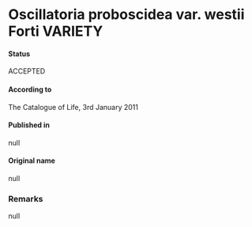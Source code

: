 Oscillatoria proboscidea var. westii Forti VARIETY
=======

#### Status
ACCEPTED

#### According to
The Catalogue of Life, 3rd January 2011

#### Published in
null

#### Original name
null

### Remarks
null